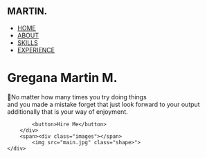 <!DOCTYPE html>
<head>
    <meta charset="UTF-8">
    <meta name="viewport" content="width=device-width, initial-scale=1.0">
    <title>Home</title>
    <link rel="stylesheet" href="linking.css">
</head>
<body>
      <div class="hero">
        <nav>
            <h1>MARTIN.</h1>
            <li------Skills></li------Skills>
            <li------About></li------About>
            <li------Home></li------Home>
            <ul>
                <li><a href="first.html" class="active">HOME</a>
                <li><a href="third.html" class="active">ABOUT</a>
                <li><a href="second.html" class="active">SKILLS</a>
                <li><a href="#" class="active>">EXPERIENCE</a>
                </li>
            </ul>
        </nav>
        <div class="detel">
            <h1><span>Gregana Martin M.</span></h1>
            <p>🎉No matter how many times you try doing things<br> and you made a mistake forget that just look forward to your output<br>additionally that is your way of enjoyment.
            </p>
            
            <button>Hire Me</button>
        </div>
        <span><div class="images"></span>
            <img src="main.jpg" class="shape>">
    </div>
</body>
</html
